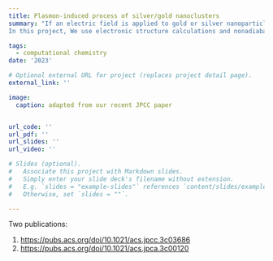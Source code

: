 ```yaml
---
title: Plasmon-induced process of silver/gold nanoclusters
summary: "If an electric field is applied to gold or silver nanoparticles with a frequency corresponding to a plasmonic resonance frequency of the system, the valence electrons of the nanoparticles will be excited and will slosh back and forth collectively. Plasmonic characters can be used in many areas such as photocatalysis and biological sensing. <br>
In this project, We use electronic structure calculations and nonadiabatic dynamics to model the plasmon-induced process of silver and gold nanoclusters. We 1. Studied the electric field strength and nanowire length effects on plasmon-enhanced N<sub>2</sub>  dissociation.https://pubs.acs.org/doi/10.1021/acs.jpcc.3c03686 <br> 2. Studied the connectivity between static field and continuous wave field effects on excitation-induced H<sub>2</sub> activation. https://pubs.acs.org/doi/10.1021/acs.jpca.3c00120 <br> 3. Now investigate the dopping effects of silver nanowire on N<sub>2</sub> acitivation."

tags:
  - computational chemistry
date: '2023'

# Optional external URL for project (replaces project detail page).
external_link: ''

image:
  caption: adapted from our recent JPCC paper


url_code: ''
url_pdf: ''
url_slides: ''
url_video: ''

# Slides (optional).
#   Associate this project with Markdown slides.
#   Simply enter your slide deck's filename without extension.
#   E.g. `slides = "example-slides"` references `content/slides/example-slides.md`.
#   Otherwise, set `slides = ""`.

---
```

Two publications:

1. https://pubs.acs.org/doi/10.1021/acs.jpcc.3c03686
2. https://pubs.acs.org/doi/10.1021/acs.jpca.3c00120

